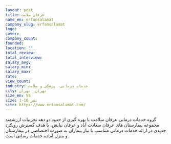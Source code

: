 ```yaml
---
layout: post
title: عرفان سلامت
name_en: erfansalamat
company_slug: erfansalamat
logo: 
cover: 
company_count:
founded:
location: ""
total_review: 
total_interview: 
salary_avg: 
salary_min: 
salary_max: 
rate: 
view_count: 
industry: خدمات درمانی، پزشکی و سلامت
city: تهران, تهران
size_en: VS
size: 1-10 نفر
site: https://www.erfansalamat.com/
---
```


گروه خدمات درمانی عرفان سلامت با بهره گیری از حدود دو دهه تجربیات ارزشمند مجموعه بیمارستان های عرفان سعادت آباد و عرفان نیایش، با هدف گسترش رویکرد جدیدی در ارائه خدمات درمانی متناسب با نیاز بیماران به صورت اختصاصی در بیمارستان و منزل آماده خدمات رسانی است.
